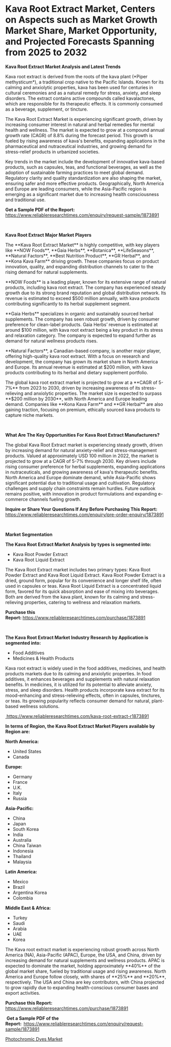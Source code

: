 <p><h1>Kava Root Extract Market, Centers on Aspects such as Market Growth Market Share, Market Opportunity, and Projected Forecasts Spanning from 2025 to 2032</h1></p><p><strong>Kava Root Extract Market Analysis and Latest Trends</strong></p>
<p><p>Kava root extract is derived from the roots of the kava plant (*Piper methysticum*), a traditional crop native to the Pacific Islands. Known for its calming and anxiolytic properties, kava has been used for centuries in cultural ceremonies and as a natural remedy for stress, anxiety, and sleep disorders. The extract contains active compounds called kavalactones, which are responsible for its therapeutic effects. It is commonly consumed as a beverage, supplement, or tincture.</p><p>The Kava Root Extract Market is experiencing significant growth, driven by increasing consumer interest in natural and herbal remedies for mental health and wellness. The market is expected to grow at a compound annual growth rate (CAGR) of 8.8% during the forecast period. This growth is fueled by rising awareness of kava's benefits, expanding applications in the pharmaceutical and nutraceutical industries, and growing demand for stress-relief products in urbanized societies.</p><p>Key trends in the market include the development of innovative kava-based products, such as capsules, teas, and functional beverages, as well as the adoption of sustainable farming practices to meet global demand. Regulatory clarity and quality standardization are also shaping the market, ensuring safer and more effective products. Geographically, North America and Europe are leading consumers, while the Asia-Pacific region is emerging as a significant market due to increasing health consciousness and traditional use.</p></p>
<p><strong>Get a Sample PDF of the Report:&nbsp;</strong> <a href="https://www.reliableresearchtimes.com/enquiry/request-sample/1873891?utm_campaign=2006&utm_medium=2&utm_source=Github&utm_content=ia&utm_term=25012025&utm_id=kava-root-extract">https://www.reliableresearchtimes.com/enquiry/request-sample/1873891</a></p>
<p>&nbsp;</p>
<p><strong>Kava Root Extract Major Market Players</strong></p>
<p><p>The **Kava Root Extract Market** is highly competitive, with key players like **NOW Foods**, **Gaia Herbs**, **Botanica**, **LifeSeasons**, **Natural Factors**, **Best Nutrition Product**, **GR Herbal**, and **Kona Kava Farm** driving growth. These companies focus on product innovation, quality, and expanding distribution channels to cater to the rising demand for natural supplements.</p><p>**NOW Foods** is a leading player, known for its extensive range of natural products, including kava root extract. The company has experienced steady growth due to its strong brand reputation and global distribution network. Its revenue is estimated to exceed $500 million annually, with kava products contributing significantly to its herbal supplement segment.</p><p>**Gaia Herbs** specializes in organic and sustainably sourced herbal supplements. The company has seen robust growth, driven by consumer preference for clean-label products. Gaia Herbs’ revenue is estimated at around $100 million, with kava root extract being a key product in its stress and relaxation category. The company is expected to expand further as demand for natural wellness products rises.</p><p>**Natural Factors**, a Canadian-based company, is another major player, offering high-quality kava root extract. With a focus on research and development, the company has grown its market share in North America and Europe. Its annual revenue is estimated at $200 million, with kava products contributing to its herbal and dietary supplement portfolio.</p><p>The global kava root extract market is projected to grow at a **CAGR of 5-7%** from 2023 to 2030, driven by increasing awareness of its stress-relieving and anxiolytic properties. The market size is expected to surpass **$200 million by 2030**, with North America and Europe leading demand. Companies like **Kona Kava Farm** and **GR Herbal** are also gaining traction, focusing on premium, ethically sourced kava products to capture niche markets.</p></p>
<p>&nbsp;</p>
<p><strong>What Are The Key Opportunities For Kava Root Extract Manufacturers?</strong></p>
<p><p>The global Kava Root Extract market is experiencing steady growth, driven by increasing demand for natural anxiety-relief and stress-management products. Valued at approximately USD 100 million in 2022, the market is projected to grow at a CAGR of 5-7% through 2030. Key drivers include rising consumer preference for herbal supplements, expanding applications in nutraceuticals, and growing awareness of kava's therapeutic benefits. North America and Europe dominate demand, while Asia-Pacific shows significant potential due to traditional usage and cultivation. Regulatory challenges and supply chain constraints remain hurdles. Future outlook remains positive, with innovation in product formulations and expanding e-commerce channels fueling growth.</p></p>
<p><strong>Inquire or Share Your Questions If Any Before Purchasing This Report:</strong> <a href="https://www.reliableresearchtimes.com/enquiry/pre-order-enquiry/1873891?utm_campaign=2006&utm_medium=2&utm_source=Github&utm_content=ia&utm_term=25012025&utm_id=kava-root-extract">https://www.reliableresearchtimes.com/enquiry/pre-order-enquiry/1873891</a></p>
<p>&nbsp;</p>
<p><strong>Market Segmentation</strong></p>
<p><strong>The Kava Root Extract Market Analysis by types is segmented into:</strong></p>
<p><ul><li>Kava Root Powder Extract</li><li>Kava Root Liquid Extract</li></ul></p>
<p><p>The Kava Root Extract market includes two primary types: Kava Root Powder Extract and Kava Root Liquid Extract. Kava Root Powder Extract is a dried, ground form, popular for its convenience and longer shelf life, often used in capsules or teas. Kava Root Liquid Extract is a concentrated liquid form, favored for its quick absorption and ease of mixing into beverages. Both are derived from the kava plant, known for its calming and stress-relieving properties, catering to wellness and relaxation markets.</p></p>
<p><strong>Purchase this Report:&nbsp;</strong><a href="https://www.reliableresearchtimes.com/purchase/1873891?utm_campaign=2006&utm_medium=2&utm_source=Github&utm_content=ia&utm_term=25012025&utm_id=kava-root-extract">https://www.reliableresearchtimes.com/purchase/1873891</a></p>
<p>&nbsp;</p>
<p><strong>The Kava Root Extract Market Industry Research by Application is segmented into:</strong></p>
<p><ul><li>Food Additives</li><li>Medicines & Health Products</li></ul></p>
<p><p>Kava root extract is widely used in the food additives, medicines, and health products markets due to its calming and anxiolytic properties. In food additives, it enhances beverages and supplements with natural relaxation benefits. In medicines, it is utilized for its potential to alleviate anxiety, stress, and sleep disorders. Health products incorporate kava extract for its mood-enhancing and stress-relieving effects, often in capsules, tinctures, or teas. Its growing popularity reflects consumer demand for natural, plant-based wellness solutions.</p></p>
<p><a href="https://www.reliableresearchtimes.com/kava-root-extract-r1873891?utm_campaign=2006&utm_medium=2&utm_source=Github&utm_content=ia&utm_term=25012025&utm_id=kava-root-extract">&nbsp;https://www.reliableresearchtimes.com/kava-root-extract-r1873891</a></p>
<p><strong>In terms of Region, the Kava Root Extract Market Players available by Region are:</strong></p>
<p>
    <p> <strong> North America: </strong>
        <ul>
            <li>United States</li>
            <li>Canada</li>
        </ul>
        </p> 
    <p> <strong> Europe: </strong>
        <ul>
            <li>Germany</li>
            <li>France</li>
            <li>U.K.</li>
            <li>Italy</li>
            <li>Russia</li>
        </ul>
        </p> 
    <p> <strong> Asia-Pacific: </strong>
        <ul>
            <li>China</li>
            <li>Japan</li>
            <li>South Korea</li>
            <li>India</li>
            <li>Australia</li>
            <li>China Taiwan</li>
            <li>Indonesia</li>
            <li>Thailand</li>
            <li>Malaysia</li>
        </ul>
        </p> 
    <p> <strong> Latin America: </strong>
        <ul>
            <li>Mexico</li>
            <li>Brazil</li>
            <li>Argentina Korea</li>
            <li>Colombia</li>
        </ul>
        </p> 
    <p> <strong> Middle East & Africa: </strong>
        <ul>
            <li>Turkey</li>
            <li>Saudi</li>
            <li>Arabia</li>
            <li>UAE</li>
            <li>Korea</li>
        </ul>
    </p>
    </p>
<p><p>The Kava root extract market is experiencing robust growth across North America (NA), Asia-Pacific (APAC), Europe, the USA, and China, driven by increasing demand for natural supplements and wellness products. APAC is expected to dominate the market, holding approximately **40%** of the global market share, fueled by traditional usage and rising awareness. North America and Europe follow closely, with shares of **25%** and **20%**, respectively. The USA and China are key contributors, with China projected to grow rapidly due to expanding health-conscious consumer bases and export activities.</p></p>
<p><strong>Purchase this Report: </strong><a href="https://www.reliableresearchtimes.com/purchase/1873891?utm_campaign=2006&utm_medium=2&utm_source=Github&utm_content=ia&utm_term=25012025&utm_id=kava-root-extract">https://www.reliableresearchtimes.com/purchase/1873891</a></p>
<p>&nbsp;<strong>Get a Sample PDF of the Report:&nbsp;&nbsp;</strong><a href="https://www.reliableresearchtimes.com/enquiry/request-sample/1873891?utm_campaign=2006&utm_medium=2&utm_source=Github&utm_content=ia&utm_term=25012025&utm_id=kava-root-extract">https://www.reliableresearchtimes.com/enquiry/request-sample/1873891</a></p>
<p><strong></strong></p>
<p><p><a href="https://github.com/Krish2023na/Market-Research-Report-List-7/blob/main/photochromic-dyes-market.md?utm_campaign=2006&utm_medium=2&utm_source=Github&utm_content=ia&utm_term=25012025&utm_id=kava-root-extract">Photochromic Dyes Market</a></p></p>